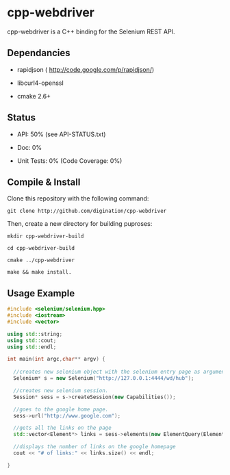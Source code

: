 cpp-webdriver
=============

cpp-webdriver is a C++ binding for the Selenium REST API.

Dependancies
------------

* rapidjson ( http://code.google.com/p/rapidjson/)

* libcurl4-openssl

* cmake 2.6+

Status
------

* API: 50% (see API-STATUS.txt)

* Doc: 0%

* Unit Tests: 0% (Code Coverage: 0%)


Compile & Install
-----------------

Clone this repository with the following command:

```shell
git clone http://github.com/digination/cpp-webdriver
```

Then, create a new directory for building puproses:

```Shell
mkdir cpp-webdriver-build

cd cpp-webdriver-build

cmake ../cpp-webdriver

make && make install.
```

Usage Example
-------------

```C++
#include <selenium/selenium.hpp>
#include <iostream>
#include <vector>

using std::string;
using std::cout;
using std::endl;

int main(int argc,char** argv) {
	
  //creates new selenium object with the selenium entry page as argument.
  Selenium* s = new Selenium("http://127.0.0.1:4444/wd/hub");

  //creates new selenium session.    
  Session* sess = s->createSession(new Capabilities());

  //goes to the google home page.
  sess->url("http://www.google.com");

  //gets all the links on the page
  std::vector<Element*> links = sess->elements(new ElementQuery(ElementQuery::STRAT_TAG_NAME,"a"));

  //displays the number of links on the google homepage
  cout << "# of links:" << links.size() << endl;

}
```
